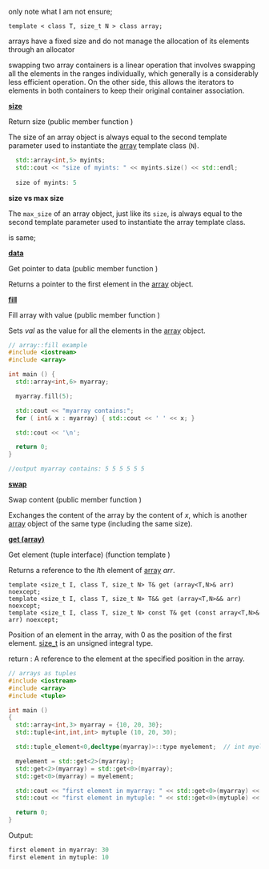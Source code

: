 only note what I am not ensure;

```
template < class T, size_t N > class array;
```

arrays have a fixed size and do not manage the allocation of its elements through an allocator

 swapping two array containers is a linear operation that involves swapping all the elements in the ranges individually, which generally is a considerably less efficient operation. On the other side, this allows the iterators to elements in both containers to keep their original container association.

[**size**](https://www.cplusplus.com/reference/array/array/size/)

Return size (public member function )

The size of an array object is always equal to the second template parameter used to instantiate the [array](https://www.cplusplus.com/array) template class (`N`).

```cpp
  std::array<int,5> myints;
  std::cout << "size of myints: " << myints.size() << std::endl;
  
  size of myints: 5
```

**size vs max size**

The `max_size` of an array object, just like its `size`, is always equal to the second template parameter used to instantiate the array template class.

is same;



[**data**](https://www.cplusplus.com/reference/array/array/data/)

Get pointer to data (public member function )

Returns a pointer to the first element in the [array](https://www.cplusplus.com/array) object.

[**fill**](https://www.cplusplus.com/reference/array/array/fill/)

Fill array with value (public member function )

Sets *val* as the value for all the elements in the [array](https://www.cplusplus.com/array) object.

```cpp
// array::fill example
#include <iostream>
#include <array>

int main () {
  std::array<int,6> myarray;

  myarray.fill(5);

  std::cout << "myarray contains:";
  for ( int& x : myarray) { std::cout << ' ' << x; }

  std::cout << '\n';

  return 0;
}

//output myarray contains: 5 5 5 5 5 5
```



[**swap**](https://www.cplusplus.com/reference/array/array/swap/)

Swap content (public member function )

Exchanges the content of the array by the content of *x*, which is another [array](https://www.cplusplus.com/array) object of the same type (including the same size).



[**get (array)**](https://www.cplusplus.com/reference/array/array/get/)

Get element (tuple interface) (function template )

Returns a reference to the *I*th element of [array](https://www.cplusplus.com/array) *arr*.

```
template <size_t I, class T, size_t N> T& get (array<T,N>& arr) noexcept;
template <size_t I, class T, size_t N> T&& get (array<T,N>&& arr) noexcept;
template <size_t I, class T, size_t N> const T& get (const array<T,N>& arr) noexcept;
```

Position of an element in the array, with 0 as the position of the first element.
[size_t](https://www.cplusplus.com/size_t) is an unsigned integral type.

return : A reference to the element at the specified position in the array.

```cpp
// arrays as tuples
#include <iostream>
#include <array>
#include <tuple>

int main ()
{
  std::array<int,3> myarray = {10, 20, 30};
  std::tuple<int,int,int> mytuple (10, 20, 30);

  std::tuple_element<0,decltype(myarray)>::type myelement;  // int myelement

  myelement = std::get<2>(myarray);
  std::get<2>(myarray) = std::get<0>(myarray);
  std::get<0>(myarray) = myelement;

  std::cout << "first element in myarray: " << std::get<0>(myarray) << "\n";
  std::cout << "first element in mytuple: " << std::get<0>(mytuple) << "\n";

  return 0;
}
```

Output:

```cpp
first element in myarray: 30 
first element in mytuple: 10
```



